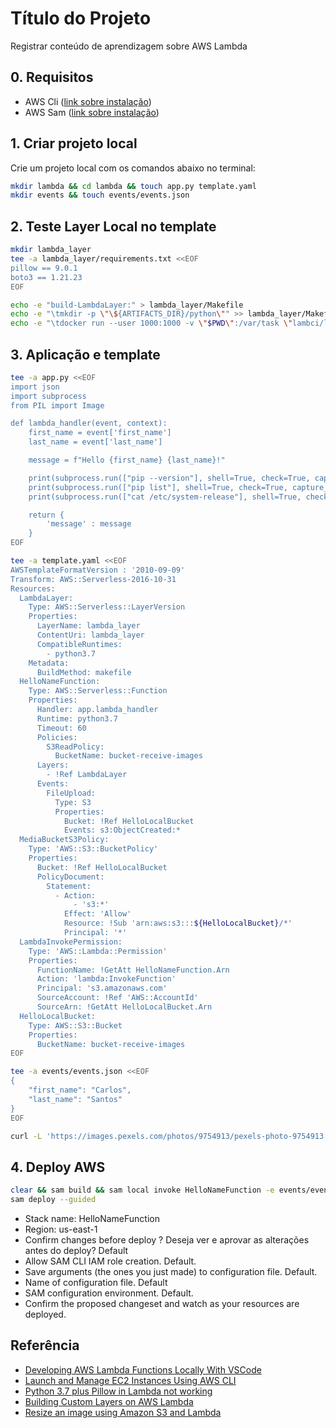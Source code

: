 
# Título do Projeto

Registrar conteúdo de aprendizagem sobre AWS Lambda

## 0. Requisitos
- AWS Cli ([link sobre instalação](https://docs.aws.amazon.com/pt_br/cli/latest/userguide/getting-started-install.html))
- AWS Sam ([link sobre instalação](https://docs.aws.amazon.com/pt_br/serverless-application-model/latest/developerguide/serverless-sam-cli-install.html))

## 1. Criar projeto local

Crie um projeto local com os comandos abaixo no terminal:


```bash
mkdir lambda && cd lambda && touch app.py template.yaml
mkdir events && touch events/events.json
```
## 2. Teste Layer Local no template
```bash
mkdir lambda_layer
tee -a lambda_layer/requirements.txt <<EOF
pillow == 9.0.1
boto3 == 1.21.23
EOF

echo -e "build-LambdaLayer:" > lambda_layer/Makefile
echo -e "\tmkdir -p \"\${ARTIFACTS_DIR}/python\"" >> lambda_layer/Makefile
echo -e "\tdocker run --user 1000:1000 -v \"$PWD\":/var/task \"lambci/lambda:build-python3.7\" /bin/sh -c \"pip install -r lambda_layer/requirements.txt -t .aws-sam/build/LambdaLayer/python; exit\"" >> lambda_layer/Makefile
```
## 3. Aplicação e template

```bash
tee -a app.py <<EOF
import json
import subprocess
from PIL import Image

def lambda_handler(event, context):
    first_name = event['first_name']
    last_name = event['last_name']

    message = f"Hello {first_name} {last_name}!"  

    print(subprocess.run(["pip --version"], shell=True, check=True, capture_output=True, text=True).stdout)
    print(subprocess.run(["pip list"], shell=True, check=True, capture_output=True, text=True).stdout)
    print(subprocess.run(["cat /etc/system-release"], shell=True, check=True, capture_output=True, text=True).stdout)

    return { 
        'message' : message
    }
EOF
```

```bash
tee -a template.yaml <<EOF
AWSTemplateFormatVersion : '2010-09-09'
Transform: AWS::Serverless-2016-10-31
Resources:
  LambdaLayer:
    Type: AWS::Serverless::LayerVersion
    Properties:
      LayerName: lambda_layer
      ContentUri: lambda_layer
      CompatibleRuntimes:
        - python3.7
    Metadata:
      BuildMethod: makefile
  HelloNameFunction:
    Type: AWS::Serverless::Function
    Properties:
      Handler: app.lambda_handler
      Runtime: python3.7
      Timeout: 60
      Policies:
        S3ReadPolicy:
          BucketName: bucket-receive-images
      Layers:
        - !Ref LambdaLayer
      Events:
        FileUpload:
          Type: S3
          Properties: 
            Bucket: !Ref HelloLocalBucket
            Events: s3:ObjectCreated:*
  MediaBucketS3Policy:
    Type: 'AWS::S3::BucketPolicy'
    Properties:
      Bucket: !Ref HelloLocalBucket
      PolicyDocument:
        Statement:
          - Action:
              - 's3:*'
            Effect: 'Allow'
            Resource: !Sub 'arn:aws:s3:::${HelloLocalBucket}/*'
            Principal: '*'
  LambdaInvokePermission:
    Type: 'AWS::Lambda::Permission'
    Properties:
      FunctionName: !GetAtt HelloNameFunction.Arn
      Action: 'lambda:InvokeFunction'
      Principal: 's3.amazonaws.com'
      SourceAccount: !Ref 'AWS::AccountId'
      SourceArn: !GetAtt HelloLocalBucket.Arn
  HelloLocalBucket:
    Type: AWS::S3::Bucket
    Properties:
      BucketName: bucket-receive-images
EOF
```
```bash
tee -a events/events.json <<EOF
{
    "first_name": "Carlos",
    "last_name": "Santos"
}
EOF
```
```bash
curl -L 'https://images.pexels.com/photos/9754913/pexels-photo-9754913.jpeg?cs=srgb&dl=pexels-jonathan-cooper-9754913.jpg&fm=jpg&w=13440' -o base.jpg
```
## 4. Deploy AWS

```bash
clear && sam build && sam local invoke HelloNameFunction -e events/events.json
sam deploy --guided
```
- Stack name: HelloNameFunction
- Region: us-east-1
- Confirm changes before deploy ? Deseja ver e aprovar as alterações antes do deploy? Default
- Allow SAM CLI IAM role creation. Default.
- Save arguments (the ones you just made) to configuration file. Default.
- Name of configuration file. Default
- SAM configuration environment. Default.
- Confirm the proposed changeset and watch as your resources are deployed.

## Referência

 - [Developing AWS Lambda Functions Locally With VSCode](https://travis.media/developing-aws-lambda-functions-locally-vscode/)
 - [Launch and Manage EC2 Instances Using AWS CLI](https://medium.com/swlh/launch-and-manage-ec2-instances-using-aws-cli-7efae00e264b)
 - [Python 3.7 plus Pillow in Lambda not working](https://forums.aws.amazon.com/thread.jspa?threadID=309588)
 - [Building Custom Layers on AWS Lambda](https://towardsdatascience.com/building-custom-layers-on-aws-lambda-35d17bd9abbb)
 - [Resize an image using Amazon S3 and Lambda](https://austinlasseter.medium.com/resize-an-image-using-aws-s3-and-lambda-fda7a6abc61c)
